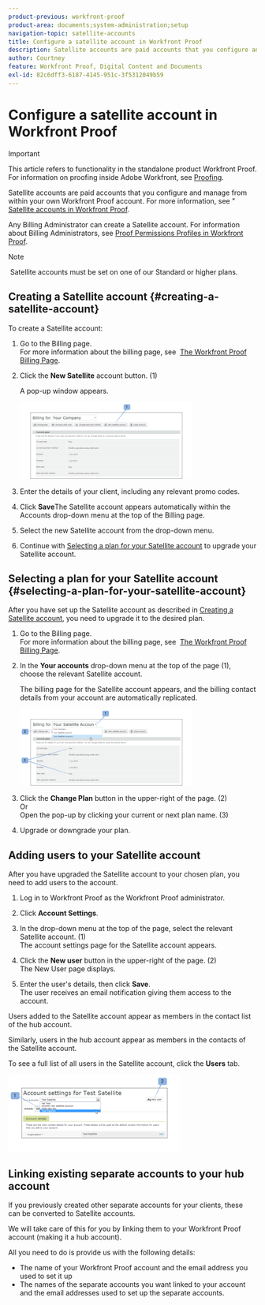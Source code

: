 ```yaml
---
product-previous: workfront-proof
product-area: documents;system-administration;setup
navigation-topic: satellite-accounts
title: Configure a satellite account in Workfront Proof
description: Satellite accounts are paid accounts that you configure and manage from within your own Workfront Proof account. For more information, see "Satellite accounts in Workfront Proof.
author: Courtney
feature: Workfront Proof, Digital Content and Documents
exl-id: 82c6dff3-6187-4145-951c-3f5312049b59
---
```

# Configure a satellite account in Workfront Proof

>[!IMPORTANT]
>
>This article refers to functionality in the standalone product Workfront Proof. For information on proofing inside Adobe Workfront, see [Proofing](../../../review-and-approve-work/proofing/proofing.md).

Satellite accounts are paid accounts that&nbsp;you configure and manage from within your own Workfront Proof account. For more information, see " [Satellite accounts in Workfront Proof](../../../workfront-proof/wp-acct-admin/satellite-accounts/sat-accts-in-wp.md).

Any Billing Administrator can create a Satellite account. For information about Billing Administrators, see [Proof Permissions Profiles in Workfront Proof](../../../workfront-proof/wp-acct-admin/account-settings/proof-perm-profiles-in-wp.md).

>[!NOTE]
>
>&nbsp;Satellite accounts must be set on one of our Standard or higher plans.

## Creating a Satellite account {#creating-a-satellite-account}

To create a Satellite account:

1. Go to the Billing page.  
   For more information about the billing page, see&nbsp; [The Workfront Proof Billing Page](../../../workfront-proof/wp-billingsettings/manage-your-billing/wp-billing-page.md).

1. Click the **New Satellite** account button. (1)

   A pop-up window appears.

   ![New_Satellite_Account.png](assets/new-satellite-account-350x156.png)

1. Enter the details of your client, including any relevant promo codes.
1. Click **Save**The Satellite account appears automatically within the Accounts drop-down menu at the top of the Billing page.
1. Select the new Satellite account from the drop-down menu.
1. Continue with [Selecting a plan for your Satellite account](#selecting-a-plan-for-your-satellite-account) to upgrade your Satellite account.

## Selecting a plan for your Satellite account {#selecting-a-plan-for-your-satellite-account}

After you have set up the Satellite account as described in [Creating a Satellite account](#creating-a-satellite-account), you need to upgrade it to the desired plan.

1. Go to the Billing page.  
   For more information about the billing page, see&nbsp; [The Workfront Proof Billing Page](../../../workfront-proof/wp-billingsettings/manage-your-billing/wp-billing-page.md).

1. In the **Your accounts** drop-down menu at the top of the page (1), choose the relevant Satellite account.

   The billing page for the Satellite account appears, and the billing contact details from your account are automatically replicated.

   ![Satellite_Account_Change_Plan.png](assets/satellite-account-change-plan-350x156.png)

1. Click the **Change Plan** button in the upper-right of the page. (2)  
   Or  
   Open the pop-up by clicking your current or next plan name. (3)

1. Upgrade or downgrade your plan.

## Adding users to your Satellite account

After you have upgraded the Satellite account to your chosen plan, you need to add users to the account.

1. Log in to Workfront Proof as the Workfront Proof administrator.
1. Click **Account Settings**.&nbsp;
1. In the drop-down menu at the top of the page, select the relevant Satellite account. (1)  
   The account settings page for the Satellite account appears.
1. Click the **New user** button in the upper-right of the page. (2)  
   The New User page displays.

1. Enter the user's details, then click **Save**.  
   The user receives an email notification giving them access to the account.

Users added to the Satellite account appear as members in the contact list of the hub account.

Similarly, users in the hub account appear as members in the contacts of the Satellite account.

To see a full list of all users in the Satellite account, click the **Users** tab.

![SA_New_User.png](assets/sa-new-user-350x156.png) 

## Linking existing separate accounts to your hub account

If you previously created other separate accounts for your clients, these can be converted to Satellite accounts.

We will take care of this for you by linking them to your Workfront Proof account (making it a hub account).

All you need to do is provide us with the following details:

* The name of your Workfront Proof account and the email address you used to set it up
* The names of the separate accounts you want linked to your account and the email addresses used to set up the separate accounts.
